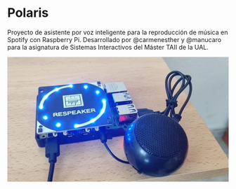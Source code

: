 # Polaris
Proyecto de asistente por voz inteligente para la reproducción de música en Spotify con Raspberry Pi. Desarrollado por @carmenesther y @manucaro para la asignatura de Sistemas Interactivos del Máster TAII de la UAL.

![Captura de pantalla](https://github.com/carmenesther/polaris-raspberry/blob/main/photo.jpg)
